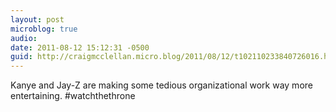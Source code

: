```yaml
---
layout: post
microblog: true
audio: 
date: 2011-08-12 15:12:31 -0500
guid: http://craigmcclellan.micro.blog/2011/08/12/t102110233840726016.html
---
```

Kanye and Jay-Z are making some tedious organizational work way more entertaining. #watchthethrone
